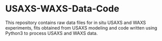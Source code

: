 # USAXS-WAXS-Data-Code
This repository contains raw data files for in situ USAXS and WAXS experiments, fits obtained from USAXS modeling and code written using Python3 to process USAXS and WAXS data.
